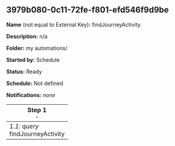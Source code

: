 ## 3979b080-0c11-72fe-f801-efd546f9d9be

**Name** (not equal to External Key)**:** findJourneyActivity

**Description:** n/a

**Folder:** my automations/

**Started by:** Schedule

**Status:** Ready

**Schedule:** Not defined

**Notifications:** _none_


| Step 1<br>_<small>-</small>_ |
| --- |
| _1.1: query_<br>findJourneyActivity |
